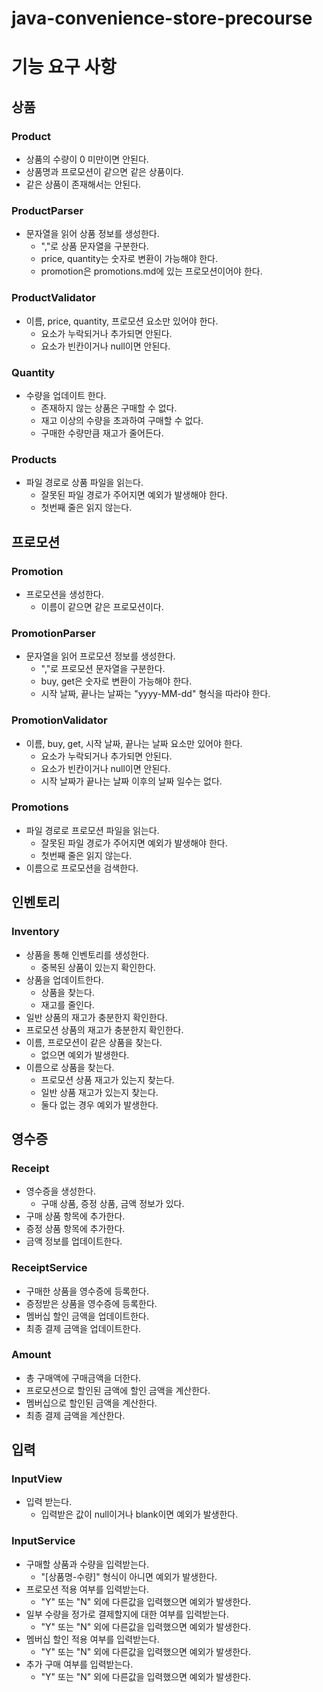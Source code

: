 # java-convenience-store-precourse

# 기능 요구 사항

## 상품

### Product

- 상품의 수량이 0 미만이면 안된다.
- 상품명과 프로모션이 같으면 같은 상품이다.
- 같은 상품이 존재해서는 안된다.

### ProductParser

- 문자열을 읽어 상품 정보를 생성한다.
    - ","로 상품 문자열을 구분한다.
    - price, quantity는 숫자로 변환이 가능해야 한다.
    - promotion은 promotions.md에 있는 프로모션이어야 한다.

### ProductValidator

- 이름, price, quantity, 프로모션 요소만 있어야 한다.
    - 요소가 누락되거나 추가되면 안된다.
    - 요소가 빈칸이거나 null이면 안된다.

### Quantity

- 수량을 업데이트 한다.
    - 존재하지 않는 상품은 구매할 수 없다.
    - 재고 이상의 수량을 초과하여 구매할 수 없다.
    - 구매한 수량만큼 재고가 줄어든다.

### Products

- 파일 경로로 상품 파일을 읽는다.
    - 잘못된 파일 경로가 주어지면 예외가 발생해야 한다.
    - 첫번째 줄은 읽지 않는다.

## 프로모션

### Promotion

- 프로모션을 생성한다.
    - 이름이 같으면 같은 프로모션이다.

### PromotionParser

- 문자열을 읽어 프로모션 정보를 생성한다.
    - ","로 프로모션 문자열을 구분한다.
    - buy, get은 숫자로 변환이 가능해야 한다.
    - 시작 날짜, 끝나는 날짜는 "yyyy-MM-dd" 형식을 따라야 한다.

### PromotionValidator

- 이름, buy, get, 시작 날짜, 끝나는 날짜 요소만 있어야 한다.
    - 요소가 누락되거나 추가되면 안된다.
    - 요소가 빈칸이거나 null이면 안된다.
    - 시작 날짜가 끝나는 날짜 이후의 날짜 일수는 없다.

### Promotions

- 파일 경로로 프로모션 파일을 읽는다.
    - 잘못된 파일 경로가 주어지면 예외가 발생해야 한다.
    - 첫번째 줄은 읽지 않는다.
- 이름으로 프로모션을 검색한다.

## 인벤토리

### Inventory

- 상품을 통해 인벤토리를 생성한다.
    - 중복된 상품이 있는지 확인한다.
- 상품을 업데이트한다.
    - 상품을 찾는다.
    - 재고를 줄인다.
- 일반 상품의 재고가 충분한지 확인한다.
- 프로모션 상품의 재고가 충분한지 확인한다.
- 이름, 프로모션이 같은 상품을 찾는다.
    - 없으면 예외가 발생한다.
- 이름으로 상품을 찾는다.
    - 프로모션 상품 재고가 있는지 찾는다.
    - 일반 상품 재고가 있는지 찾는다.
    - 둘다 없는 경우 예외가 발생한다.

## 영수증

### Receipt

- 영수증을 생성한다.
    - 구매 상품, 증정 상품, 금액 정보가 있다.
- 구매 상품 항목에 추가한다.
- 증정 상품 항목에 추가한다.
- 금액 정보를 업데이트한다.

### ReceiptService

- 구매한 상품을 영수증에 등록한다.
- 증정받은 상품을 영수증에 등록한다.
- 멤버십 할인 금액을 업데이트한다.
- 최종 결제 금액을 업데이트한다.

### Amount

- 총 구매액에 구매금액을 더한다.
- 프로모션으로 할인된 금액에 할인 금액을 계산한다.
- 멤버십으로 할인된 금액을 계산한다.
- 최종 결제 금액을 계산한다.

## 입력

### InputView

- 입력 받는다.
    - 입력받은 값이 null이거나 blank이면 예외가 발생한다.

### InputService

- 구매할 상품과 수량을 입력받는다.
    - "[상품명-수량]" 형식이 아니면 예외가 발생한다.
- 프로모션 적용 여부를 입력받는다.
    - "Y" 또는 "N" 외에 다른값을 입력했으면 예외가 발생한다.
- 일부 수량을 정가로 결제할지에 대한 여부를 입력받는다.
    - "Y" 또는 "N" 외에 다른값을 입력했으면 예외가 발생한다.
- 멤버십 할인 적용 여부를 입력받는다.
    - "Y" 또는 "N" 외에 다른값을 입력했으면 예외가 발생한다.
- 추가 구매 여부를 입력받는다.
    - "Y" 또는 "N" 외에 다른값을 입력했으면 예외가 발생한다.
